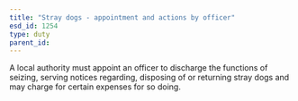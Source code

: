```yaml
---
title: "Stray dogs - appointment and actions by officer"
esd_id: 1254
type: duty
parent_id:  
---
```


A local authority must appoint an officer to discharge the functions of seizing, serving notices regarding, disposing of or returning stray dogs and may charge for certain expenses for so doing.

